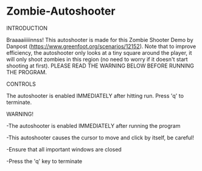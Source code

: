 # Zombie-Autoshooter
INTRODUCTION

Braaaaiiiiinnss!
This autoshooter is made for this Zombie Shooter Demo by Danpost (https://www.greenfoot.org/scenarios/12152).
Note that to improve efficiency, the autoshooter only looks at a tiny square around the player, it will
only shoot zombies in this region (no need to worry if it doesn't start shooting at first). PLEASE READ THE WARNING BELOW BEFORE RUNNING THE PROGRAM.

CONTROLS

The autoshooter is enabled IMMEDIATELY after hitting run. Press 'q' to terminate.

WARNING!

-The autoshooter is enabled IMMEDIATELY after running the program 

-This autoshooter causes the cursor to move and click by itself, be careful!

-Ensure that all important windows are closed

-Press the 'q' key to terminate


